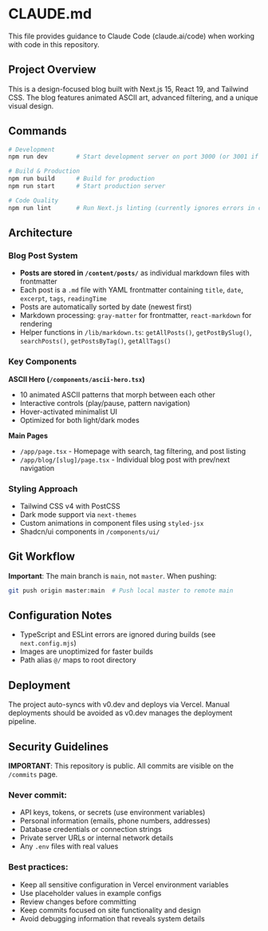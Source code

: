 # CLAUDE.md

This file provides guidance to Claude Code (claude.ai/code) when working with code in this repository.

## Project Overview

This is a design-focused blog built with Next.js 15, React 19, and Tailwind CSS. The blog features animated ASCII art, advanced filtering, and a unique visual design.

## Commands

```bash
# Development
npm run dev        # Start development server on port 3000 (or 3001 if occupied)

# Build & Production
npm run build      # Build for production
npm run start      # Start production server

# Code Quality
npm run lint       # Run Next.js linting (currently ignores errors in config)
```

## Architecture

### Blog Post System
- **Posts are stored in `/content/posts/`** as individual markdown files with frontmatter
- Each post is a `.md` file with YAML frontmatter containing `title`, `date`, `excerpt`, `tags`, `readingTime`
- Posts are automatically sorted by date (newest first)
- Markdown processing: `gray-matter` for frontmatter, `react-markdown` for rendering
- Helper functions in `/lib/markdown.ts`: `getAllPosts()`, `getPostBySlug()`, `searchPosts()`, `getPostsByTag()`, `getAllTags()`

### Key Components

**ASCII Hero (`/components/ascii-hero.tsx`)**
- 10 animated ASCII patterns that morph between each other
- Interactive controls (play/pause, pattern navigation)
- Hover-activated minimalist UI
- Optimized for both light/dark modes

**Main Pages**
- `/app/page.tsx` - Homepage with search, tag filtering, and post listing
- `/app/blog/[slug]/page.tsx` - Individual blog post with prev/next navigation

### Styling Approach
- Tailwind CSS v4 with PostCSS
- Dark mode support via `next-themes`
- Custom animations in component files using `styled-jsx`
- Shadcn/ui components in `/components/ui/`

## Git Workflow

**Important**: The main branch is `main`, not `master`. When pushing:
```bash
git push origin master:main  # Push local master to remote main
```

## Configuration Notes

- TypeScript and ESLint errors are ignored during builds (see `next.config.mjs`)
- Images are unoptimized for faster builds
- Path alias `@/` maps to root directory

## Deployment

The project auto-syncs with v0.dev and deploys via Vercel. Manual deployments should be avoided as v0.dev manages the deployment pipeline.

## Security Guidelines

**IMPORTANT**: This repository is public. All commits are visible on the `/commits` page.

### Never commit:
- API keys, tokens, or secrets (use environment variables)
- Personal information (emails, phone numbers, addresses)
- Database credentials or connection strings
- Private server URLs or internal network details
- Any `.env` files with real values

### Best practices:
- Keep all sensitive configuration in Vercel environment variables
- Use placeholder values in example configs
- Review changes before committing
- Keep commits focused on site functionality and design
- Avoid debugging information that reveals system details